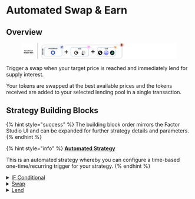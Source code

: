 # Automated Swap & Earn

## Overview

<figure><img src="../../../.gitbook/assets/image (2) (1) (1).png" alt=""><figcaption></figcaption></figure>

Trigger a swap when your target price is reached and immediately lend for supply interest.

Your tokens are swapped at the best available prices and the tokens received are added to your selected lending pool in a single transaction.

## Strategy Building Blocks

{% hint style="success" %}
The building block order mirrors the Factor Studio UI and can be expanded for further strategy details and parameters.
{% endhint %}

{% hint style="info" %}
[**Automated Strategy**](../../../factor-studio/factor-studio/automated-strategies.md)

This is an automated strategy whereby you can configure a time-based one-time/recurring trigger for your strategy.&#x20;
{% endhint %}

<details>

<summary><a href="../../../factor-studio/factor-studio/conditional-strategies.md">IF Conditional</a></summary>

* This condition will be checked each time this strategy is executed by the automation feature.
* Specify your target price and condition for the swap.
  * Token purchases: Only execute the swap if `marketPrice` is ≤ `targetPrice`
  * Token sales: Only execute the swap if `marketPrice` is ≥ `targetPrice`

</details>

<details>

<summary><a href="../../../factor-building-blocks/swap/">Swap</a></summary>

* Select the tokens to swap
  * Token purchases: Input token is the token to swap from and output token is the target token.
  * Token sales: Input token is the token to sell and output token is the token to receive.
* Input token amount

</details>

<details>

<summary><a href="../../../factor-building-blocks/lend/">Lend</a></summary>

* Lend all of the swapped tokens to the selected lending pool to earn maximum supply interest.

</details>
